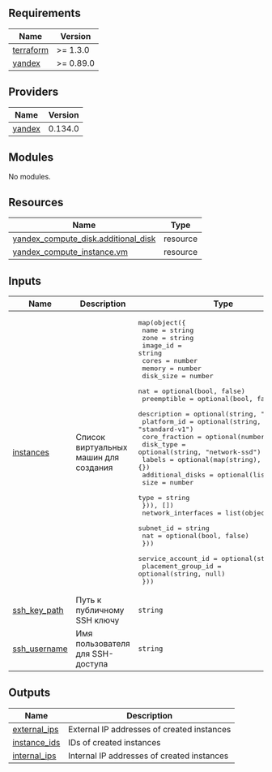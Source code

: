 <!-- BEGIN_TF_DOCS -->
## Requirements

| Name | Version |
|------|---------|
| <a name="requirement_terraform"></a> [terraform](#requirement\_terraform) | >= 1.3.0 |
| <a name="requirement_yandex"></a> [yandex](#requirement\_yandex) | >= 0.89.0 |

## Providers

| Name | Version |
|------|---------|
| <a name="provider_yandex"></a> [yandex](#provider\_yandex) | 0.134.0 |

## Modules

No modules.

## Resources

| Name | Type |
|------|------|
| [yandex_compute_disk.additional_disk](https://registry.terraform.io/providers/yandex-cloud/yandex/latest/docs/resources/compute_disk) | resource |
| [yandex_compute_instance.vm](https://registry.terraform.io/providers/yandex-cloud/yandex/latest/docs/resources/compute_instance) | resource |

## Inputs

| Name | Description | Type | Default | Required |
|------|-------------|------|---------|:--------:|
| <a name="input_instances"></a> [instances](#input\_instances) | Список виртуальных машин для создания | <pre>map(object({<br>    name          = string<br>    zone          = string<br>    image_id      = string<br>    cores         = number<br>    memory        = number<br>    disk_size     = number<br>    nat           = optional(bool, false)<br>    preemptible   = optional(bool, false)<br>    description   = optional(string, "")<br>    platform_id   = optional(string, "standard-v1")<br>    core_fraction = optional(number, 100)<br>    disk_type     = optional(string, "network-ssd")<br>    labels        = optional(map(string), {})<br>    additional_disks = optional(list(object({<br>      size = number<br>      type = string<br>    })), [])<br>    network_interfaces = list(object({<br>      subnet_id = string<br>      nat       = optional(bool, false)<br>    }))<br>    service_account_id = optional(string, null)<br>    placement_group_id = optional(string, null)<br>  }))</pre> | n/a | yes |
| <a name="input_ssh_key_path"></a> [ssh\_key\_path](#input\_ssh\_key\_path) | Путь к публичному SSH ключу | `string` | `"~/.ssh/id_rsa.pub"` | no |
| <a name="input_ssh_username"></a> [ssh\_username](#input\_ssh\_username) | Имя пользователя для SSH-доступа | `string` | `"yc-user"` | no |

## Outputs

| Name | Description |
|------|-------------|
| <a name="output_external_ips"></a> [external\_ips](#output\_external\_ips) | External IP addresses of created instances |
| <a name="output_instance_ids"></a> [instance\_ids](#output\_instance\_ids) | IDs of created instances |
| <a name="output_internal_ips"></a> [internal\_ips](#output\_internal\_ips) | Internal IP addresses of created instances |
<!-- END_TF_DOCS -->
